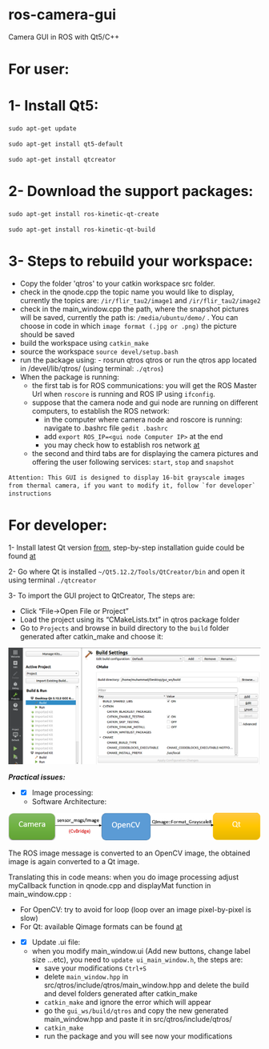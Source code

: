 # ros-camera-gui 

Camera GUI in ROS with Qt5/C++

# For user:

# 1- Install Qt5:

`sudo apt-get update`

`sudo apt-get install qt5-default` 

`sudo apt-get install qtcreator`

# 2- Download the support packages:

`sudo apt-get install ros-kinetic-qt-create`

`sudo apt-get install ros-kinetic-qt-build`

# 3- Steps to rebuild your workspace:

* Copy the folder 'qtros' to your catkin workspace src folder.
* check in the qnode.cpp the topic name you would like to display, currently the topics are:
   `/ir/flir_tau2/image1` and `/ir/flir_tau2/image2`
* check in the main_window.cpp the path, where the snapshot pictures will be saved, currently the path is:
   `/media/ubuntu/demo/` . You can choose in code in which `image format (.jpg or .png)` the picture should be saved
* build the workspace using `catkin_make`
* source the workspace `source devel/setup.bash`
* run the package using: - rosrun qtros qtros or run the qtros app located in /devel/lib/qtros/ (using terminal: `./qtros`) 
* When the package is running:
	* the first tab is for ROS communications: you will get the ROS Master Url when `roscore` is running and ROS IP using `ifconfig`. 
    * suppose that the camera node and gui node are running on different computers, to establish the ROS network:
		* in the computer where camera node and roscore is running: navigate to .bashrc file `gedit .bashrc` 
		* add `export ROS_IP=<gui node Computer IP>` at the end
		* you may check how to establish ros network [at](https://www.youtube.com/watch?v=1KOrXSEDQ3k)
	* the second and third tabs are for displaying the camera pictures and offering the user following services: `start`, `stop` and `snapshot` 
	
	
```
Attention: This GUI is designed to display 16-bit grayscale images from thermal camera, if you want to modify it, follow `for developer` instructions
```

#  For developer:

 1- Install latest Qt version [from](https://download.qt.io/archive/qt/), step-by-step installation guide could be found [at](https://www.youtube.com/watch?v=XiM8yfDgc1Q&t=102s) 

 2- Go where Qt is installed `~/Qt5.12.2/Tools/QtCreator/bin` and open it using terminal `./qtcreator`

 3- To import the GUI project to QtCreator, The steps are:

* Click “File->Open File or Project”
* Load the project using its “CMakeLists.txt” in qtros package folder
* Go to `Projects` and browse in build directory to the `build` folder generated after catkin_make and choose it:

![The photo](pics/gui2.jpg)

***Practical issues:*** 

* - [x] Image processing:
  * Software Architecture:

![The photo](pics/gui.jpg)

 The ROS image message is converted to an OpenCV image, the obtained image is again converted to a Qt image.
 
 Translating this in code means: when you do image processing adjust myCallback function in qnode.cpp and displayMat function in main_window.cpp :
 
- For OpenCV: try to avoid for loop (loop over an image pixel-by-pixel is slow)
- For  Qt: available Qimage formats can be found [at](https://doc.qt.io/qt-5/qimage.html#Format-enum)

* - [x] Update .ui file:
   * when you modify main_window.ui (Add new buttons, change label size ...etc), you need to `update ui_main_window.h`, the steps are:
		* save your modifications `Ctrl+S` 
		* delete `main_window.hpp` in src/qtros/include/qtros/main_window.hpp and delete the build and devel folders generated after catkin_make
		* `catkin_make` and ignore the error which will appear
		* go the `gui_ws/build/qtros` and copy the new generated main_window.hpp and paste it in src/qtros/include/qtros/
		* `catkin_make`
		* run the package and you will see now your modifications

				






